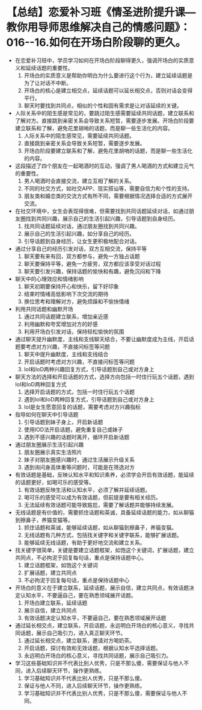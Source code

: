 # 【总结】恋爱补习班《情圣进阶提升课—教你用导师思维解决自己的情感问题》：016--16.如何在开场白阶段聊的更久。

-   在恋爱补习班中，学员学习如何在开场白阶段聊得更久，强调开场白的实质意义和延续话题的重要性。
    1.  开场白的实质意义是帮助你明白为什么要进行这个行为，建立延续话题是为了让对话不中断。
    2.  开场白的核心是建立相交点，延续话题可以延长相交点，否则对话会变得平行。
    3.  聊天时要找到共同点，相似的个性和固有需求是让对话延续的关键。
-   人际关系中的陌生感是常见的，要跳过陌生感需要延续共同话题，建立联系和了解对方。直接跳到亲密关系会导致关系短暂，需要逐步发展。开场白阶段要建立联系和了解，避免花里胡哨的话题，而是聊一些生活化的内容。
    1.  人际关系中的陌生感常见，需要延续共同话题。
    2.  直接跳到亲密关系会导致关系短暂，需要逐步发展。
    3.  开场白阶段要建立联系和了解，避免花里胡哨的话题，而是聊一些生活化的内容。
-   这段描述了四个朋友在一起喝酒时的互动，强调了男人喝酒的方式和建立元气的重要性。
    1.  男人喝酒时会直接交流，建立互相了解的关系。
    2.  不同的社交方式，如社交APP、现实搭讪等，需要自信力和个性的支持。
    3.  朋友类和婚恋类的交流方式有所不同，需要根据情况选择合适的方式展开交流。
-   在社交环境中，女生会表现得很难，但需要找到共同话题延续对话，如通过朋友圈找到共同兴趣，展示自己的生活引起兴趣，引导话题到自身经历。
    1.  找共同话题延续对话，通过朋友圈找到共同兴趣。
    2.  展示自己的生活引起兴趣，如分享自己的经历。
    3.  引导话题到自身经历，让女生更积极地配合对话。
-   通过分享自己的经历引发对话，双方互相交流，保持平等
    1.  聊天要有来有回，双方都参与，避免一方独占话题
    2.  聊天要保持平等，避免一方疲劳，双方都应该享受对话过程
    3.  聊天要引发兴趣，保持话题的愉快和有趣，避免沉闷和下降
-   聊天中的心理效应和情绪影响
    1.  聊天初期要保持开心和快乐，留下好印象
    2.  结束时情绪高低影响下次交流的期待
    3.  换位思考和理解对方，避免烦躁和不愉快情绪
-   利用共同话题和幽默开场
    1.  通过共同话题建立联系，增加亲近感
    2.  利用幽默和夸奖增加对方的好感
    3.  利用开场白引发对话，保持轻松愉快的氛围
-   通过聊天提升幽默度，主线和支线聊天结合，不要让幽默度成为主线，开启话题要考虑对方兴趣，不直接问标签等问题
    1.  聊天中提升幽默度，主线和支线结合
    2.  开启话题时考虑对方兴趣，不直接问标签等问题
    3.  IoI和IoD两种兴趣回复方式，引导话题到自己或对方身上
-   聊天方法的选择和开启话题的方式，选择方向包括一时住行玩五个话题，遇到IoI和IoD两种回复方式
    1.  选择开启话题的方式，包括一时住行玩五个话题
    2.  遇到IoI和IoD两种回复方式，引导话题到自己或对方身上
    3.  IoI是女生愿意回复的话题，需要考虑对方兴趣指标
-   指导如何在聊天中引导话题
    1.  引导话题到妹子身上，开启新话题
    2.  使用IOD法开启话题，避免重复自己或妹子
    3.  遇到不感兴趣的话题时离开，循环开启新话题
-   通过朋友圈展示生活引起兴趣
    1.  朋友圈展示真实生活照片
    2.  妹子对朋友圈感兴趣时，通过生活展示升级关系
    3.  遇到询问身高体重等问题时，可能是在筛选对方
-   有效话题是基础，反映认知水平和知识素养，必须学会开启有效话题，能延续的话题更好，如喝可乐的感受等。
    1.  有效话题反映生活和认知水平，必须了解并延续话题。
    2.  喝可乐的感受可以成为有效话题，但前提是要有相关经历。
    3.  无法延续有效话题可能导致尴尬，需要了解话题并能够持续发展。
-   无线话题是有价值的，需要抓住话题和英诚，具备延续话题的能力，如从聊猫到擦鼻子，养猫变猫等。
    1.  抓住话题和英诚，能够延续话题，如从聊猫到擦鼻子，养猫变猫。
    2.  无线话题有几种方式，包括找关键字和关键字联系，能够扩展话题。
    3.  能够延续无线话题，有助于更好地交流和建立关系。
-   找关键字很简单，关键是要建立话题框架，如饱这个关键词，扩展话题，建立共同点，不必拘泥于回复每句话，重点是保持话题中心。
    1.  建立话题框架，如饱这个关键词
    2.  扩展话题，建立共同点
    3.  不必拘泥于回复每句话，重点是保持话题中心
-   开场白的意义在于建立联系，延续话题，展示自信，建立共同点，有效话题决定认知水平，不要逼自己，要在熟悉领域展开话题。
    1.  开场白建立联系，延续话题
    2.  展示自信，建立共同点
    3.  有效话题决定认知水平，不要逼自己，要在熟悉领域展开话题
-   通过延长相交点，建立联系，开启话题，永远明白开场白的核心意义，寻找共同话题，展示自己吸引力，进入真正聊天环节。
    1.  通过延长相交点，建立联系，邀请对方喝奶茶。
    2.  开启话题，探讨有效和无效话题，根据认知水平选择话题。
    3.  永远明白开场白的核心意义，寻找共同话题，展示自己吸引力。
-   学习这些基础知识并不代表比别人优秀，只是不那么傻，需要保证与他人不同，进入后续聊天环节，操作更熟练。
    1.  学习基础知识并不代表比别人优秀，只是不那么傻。
    2.  保证与他人不同，进入后续聊天环节，操作更熟练。
    3.  学习基础知识并不代表比别人优秀，只是不那么傻，需要保证与他人不同。